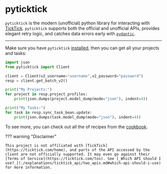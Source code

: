 # pyticktick

`pyticktick` is the modern (unofficial) python library for interacting with [TickTick](https://ticktick.com/home). `pyticktick` supports both the official and unofficial APIs, provides elegant retry logic, and catches data errors early with [`pydantic`](https://docs.pydantic.dev/latest/).

______________________________________________________________________

Make sure you have `pyticktick` [installed](./guides/installation.md), then you can get all your projects and tasks:

```python
import json
from pyticktick import Client

client = Client(v2_username="username",v2_password="password")
resp = client.get_batch_v2()

print("My Projects:")
for project in resp.project_profiles:
    print(json.dumps(project.model_dump(mode="json"), indent=4))

print("My Tasks:")
for task in resp.sync_task_bean.update:
    print(json.dumps(task.model_dump(mode="json"), indent=4))
```

<!-- TODO: Switch create a project to settings guide when it comes -->

To see more, you can check out all the of recipes from the [cookbook](./guides/cookbook/projects/create_a_project.md).

??? warning "Disclaimer"

    This project is not affiliated with [TickTick](https://ticktick.com/home), and parts of the API accessed by the client are not officially supported. It may even go against their [Terms of Service](https://ticktick.com/tos). See [_Which API should I use?_](./explanations/ticktick_api/two_apis.md#which-api-should-i-use) for more information.
